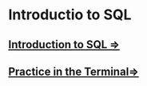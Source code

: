 # Introductio to SQL 



##  [Introduction to SQL =>](sql.md)

##  [Practice in the Terminal=>](terminal.md)